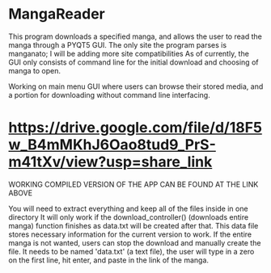 # MangaReader
This program downloads a specified manga, and allows the user to read the manga through a PYQT5 GUI.
The only site the program parses is manganato; I will be adding more site compatibilities
As of currently, the GUI only consists of command line for the initial download and choosing of manga to open.

Working on main menu GUI where users can browse their stored media, and a portion for downloading without command line interfacing.

https://drive.google.com/file/d/18F5w_B4mMKhJ6Oao8tud9_PrS-m41tXv/view?usp=share_link
=============================================================================================
WORKING COMPILED VERSION OF THE APP CAN BE FOUND AT THE LINK ABOVE

You will need to extract everything and keep all of the files inside in one directory
It will only work if the download_controller() (downloads entire manga) function finishes as data.txt will be created
after that.
This data file stores necessary information for the current version to work.
If the entire manga is not wanted, users can stop the download and manually create the file.
It needs to be named 'data.txt' (a text file), the user will type in a zero on the first line, hit enter, and paste in the link of the manga.
